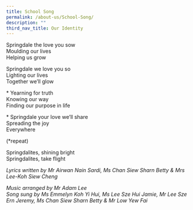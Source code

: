 ```yaml
---
title: School Song
permalink: /about-us/School-Song/
description: ""
third_nav_title: Our Identity
---
```

Springdale the love you sow  
Moulding our lives  
Helping us grow  
  
Springdale we love you so  
Lighting our lives  
Together we’ll glow  
  
\* Yearning for truth  
Knowing our way  
Finding our purpose in life  
  
\* Springdale your love we’ll share  
Spreading the joy  
Everywhere  
  
(\*repeat)  
  
Springdalites, shining bright  
Springdalites, take flight  
  
_Lyrics written by Mr Airwan Nain Sardi, Ms Chan Siew Sharn Betty & Mrs Lee-Koh Siew Cheng_  
  
_Music arranged by Mr Adam Lee_  
_Song sung by Ms Emmelyn Koh Yi Hui, Ms Lee Sze Hui Jamie, Mr Lee Sze Ern Jeremy, Ms Chan Siew Sharn Betty & Mr Low Yew Fai_